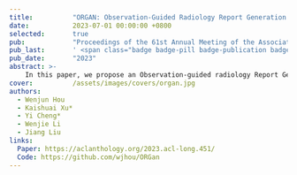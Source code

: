 ```yaml
---
title:          "ORGAN: Observation-Guided Radiology Report Generation via Tree Reasoning"
date:           2023-07-01 00:00:00 +0800
selected:       true
pub:            "Proceedings of the 61st Annual Meeting of the Association for Computational Linguistics (ACL)"
pub_last:       ' <span class="badge badge-pill badge-publication badge-primary">Main Proceedings</span>'
pub_date:       "2023"
abstract: >-
    In this paper, we propose an Observation-guided radiology Report Generation framework (ORGan). It first produces an observation plan and then feeds both the plan and radiographs for report generation, where an observation graph and a tree reasoning mechanism are adopted to precisely enrich the plan information by capturing the multi-formats of each observation. Experimental results demonstrate that our framework outperforms previous state-of-the-art methods regarding text quality and clinical efficacy.
cover:          /assets/images/covers/organ.jpg
authors:
  - Wenjun Hou
  - Kaishuai Xu*
  - Yi Cheng*
  - Wenjie Li
  - Jiang Liu
links:
  Paper: https://aclanthology.org/2023.acl-long.451/
  Code: https://github.com/wjhou/ORGan
---
```

